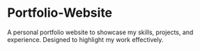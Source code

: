 # Portfolio-Website
A personal portfolio website to showcase my skills, projects, and experience. Designed to highlight my work effectively.
